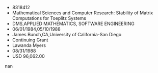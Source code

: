 
* 8318412
* Mathematical Sciences and Computer Research: Stability of Matrix Computations for Toeplitz Systems
* DMS,APPLIED MATHEMATICS, SOFTWARE ENGINEERING
* 06/01/1984,05/10/1988
* James Bunch,CA,University of California-San Diego
* Continuing Grant
* Lawanda Myers
* 08/31/1988
* USD 96,062.00

nan
